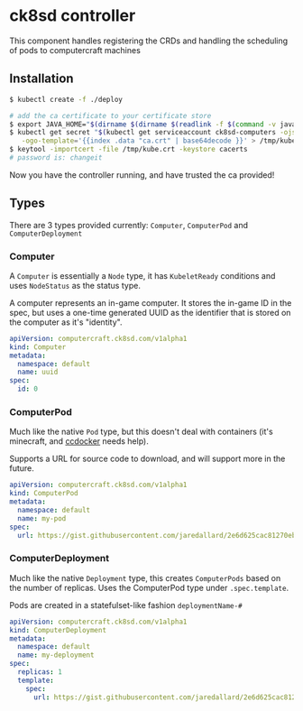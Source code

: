 # ck8sd controller

This component handles registering the CRDs and handling the scheduling of pods to computercraft machines


## Installation

```bash
$ kubectl create -f ./deploy 

# add the ca certificate to your certificate store
$ export JAVA_HOME="$(dirname $(dirname $(readlink -f $(command -v java))) | sed 's/\/jre//')"
$ kubectl get secret "$(kubectl get serviceaccount ck8sd-computers -ojsonpath='{.secrets[0].name}')" \
   -ogo-template='{{index .data "ca.crt" | base64decode }}' > /tmp/kube.crt
$ keytool -importcert -file /tmp/kube.crt -keystore cacerts
# password is: changeit
```

Now you have the controller running, and have trusted the ca provided!

## Types

There are 3 types provided currently: `Computer`, `ComputerPod` and `ComputerDeployment`

### Computer

A `Computer` is essentially a `Node` type, it has `KubeletReady` conditions and uses `NodeStatus` as the status type.

A computer represents an in-game computer. It stores the in-game ID in the spec, but uses a one-time generated UUID as the identifier
that is stored on the computer as it's "identity".

```yaml
apiVersion: computercraft.ck8sd.com/v1alpha1
kind: Computer
metadata:
  namespace: default
  name: uuid
spec:
  id: 0
```

### ComputerPod

Much like the native `Pod` type, but this doesn't deal with containers (it's minecraft, and [ccdocker](https://github.com/jaredallard/ccdocker) needs help).

Supports a URL for source code to download, and will support more in the future.

```yaml
apiVersion: computercraft.ck8sd.com/v1alpha1
kind: ComputerPod
metadata:
  namespace: default
  name: my-pod
spec:
  url: https://gist.githubusercontent.com/jaredallard/2e6d625cac81270ebc27ab94c4d5dc5f/raw/574f6907ae1d67307696d2b27206d05e6d47fbeb/daemon.lua
```

### ComputerDeployment

Much like the native `Deployment` type, this creates `ComputerPods` based on the number of replicas. Uses the ComputerPod type under `.spec.template`.

Pods are created in a statefulset-like fashion `deploymentName-#`

```yaml
apiVersion: computercraft.ck8sd.com/v1alpha1
kind: ComputerDeployment
metadata:
  namespace: default
  name: my-deployment
spec:
  replicas: 1
  template:
    spec:
      url: https://gist.githubusercontent.com/jaredallard/2e6d625cac81270ebc27ab94c4d5dc5f/raw/574f6907ae1d67307696d2b27206d05e6d47fbeb/daemon.lua
```